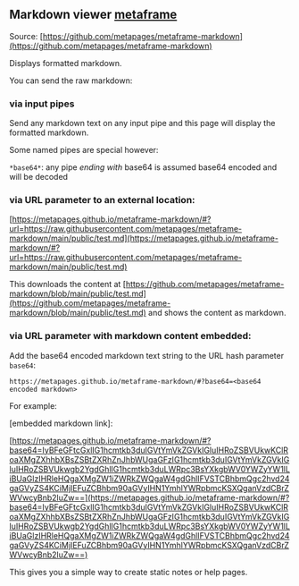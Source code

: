 ## Markdown viewer [metaframe](https://metapages.org/)

Source: [https://github.com/metapages/metaframe-markdown](https://github.com/metapages/metaframe-markdown)

Displays formatted markdown.

You can send the raw markdown:

### via input pipes

Send any markdown text on any input pipe and this page will display the formatted markdown.

Some named pipes are special however:

`*base64*`: any pipe *ending with* base64 is assumed base64 encoded and will be decoded

### via URL parameter to an external location:

[https://metapages.github.io/metaframe-markdown/#?url=https://raw.githubusercontent.com/metapages/metaframe-markdown/main/public/test.md](https://metapages.github.io/metaframe-markdown/#?url=https://raw.githubusercontent.com/metapages/metaframe-markdown/main/public/test.md)

This downloads the content at [https://github.com/metapages/metaframe-markdown/blob/main/public/test.md](https://github.com/metapages/metaframe-markdown/blob/main/public/test.md) and shows the content as markdown.

### via URL parameter with markdown content embedded:

Add the base64 encoded markdown text string to the URL hash parameter `base64`:

	https://metapages.github.io/metaframe-markdown/#?base64=<base64 encoded markdown>

For example:

[embedded markdown link]:

[https://metapages.github.io/metaframe-markdown/#?base64=IyBFeGFtcGxlIG1hcmtkb3duIGVtYmVkZGVkIGluIHRoZSBVUkwKClRoaXMgZXhhbXBsZSBtZXRhZnJhbWUgaGFzIG1hcmtkb3duIGVtYmVkZGVkIGluIHRoZSBVUkwgb2YgdGhlIG1hcmtkb3duLWRpc3BsYXkgbWV0YWZyYW1lLiBUaGlzIHRleHQgaXMgZW1iZWRkZWQgaW4gdGhlIFVSTCBhbmQgc2hvd24gaGVyZS4KCiMjIEFuZCBhbm90aGVyIHN1YmhlYWRpbmcKSXQganVzdCBrZWVwcyBnb2luZw==](https://metapages.github.io/metaframe-markdown/#?base64=IyBFeGFtcGxlIG1hcmtkb3duIGVtYmVkZGVkIGluIHRoZSBVUkwKClRoaXMgZXhhbXBsZSBtZXRhZnJhbWUgaGFzIG1hcmtkb3duIGVtYmVkZGVkIGluIHRoZSBVUkwgb2YgdGhlIG1hcmtkb3duLWRpc3BsYXkgbWV0YWZyYW1lLiBUaGlzIHRleHQgaXMgZW1iZWRkZWQgaW4gdGhlIFVSTCBhbmQgc2hvd24gaGVyZS4KCiMjIEFuZCBhbm90aGVyIHN1YmhlYWRpbmcKSXQganVzdCBrZWVwcyBnb2luZw==)

This gives you a simple way to create static notes or help pages.
